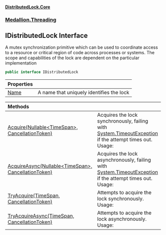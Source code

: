 #### [DistributedLock.Core](README.md 'README')
### [Medallion.Threading](Medallion.Threading.md 'Medallion.Threading')

## IDistributedLock Interface

A mutex synchronization primitive which can be used to coordinate access to a resource or critical region of code
across processes or systems. The scope and capabilities of the lock are dependent on the particular implementation

```csharp
public interface IDistributedLock
```

| Properties | |
| :--- | :--- |
| [Name](IDistributedLock.Name.md 'Medallion.Threading.IDistributedLock.Name') | A name that uniquely identifies the lock |

| Methods | |
| :--- | :--- |
| [Acquire(Nullable&lt;TimeSpan&gt;, CancellationToken)](IDistributedLock.Acquire.Q+8FXimBZqUrDv5tTRw59w.md 'Medallion.Threading.IDistributedLock.Acquire(System.Nullable<System.TimeSpan>, System.Threading.CancellationToken)') | Acquires the lock synchronously, failing with [System.TimeoutException](https://docs.microsoft.com/en-us/dotnet/api/System.TimeoutException 'System.TimeoutException') if the attempt times out. Usage: |
| [AcquireAsync(Nullable&lt;TimeSpan&gt;, CancellationToken)](IDistributedLock.AcquireAsync.0Lol7Hv58Kl+UVYSOI6IpQ.md 'Medallion.Threading.IDistributedLock.AcquireAsync(System.Nullable<System.TimeSpan>, System.Threading.CancellationToken)') | Acquires the lock asynchronously, failing with [System.TimeoutException](https://docs.microsoft.com/en-us/dotnet/api/System.TimeoutException 'System.TimeoutException') if the attempt times out. Usage: |
| [TryAcquire(TimeSpan, CancellationToken)](IDistributedLock.TryAcquire.GcM73KNvUAY5aoOOhgln1g.md 'Medallion.Threading.IDistributedLock.TryAcquire(System.TimeSpan, System.Threading.CancellationToken)') | Attempts to acquire the lock synchronously. Usage: |
| [TryAcquireAsync(TimeSpan, CancellationToken)](IDistributedLock.TryAcquireAsync.ZLhweq3GadK5OwGmTwruEQ.md 'Medallion.Threading.IDistributedLock.TryAcquireAsync(System.TimeSpan, System.Threading.CancellationToken)') | Attempts to acquire the lock asynchronously. Usage: |
